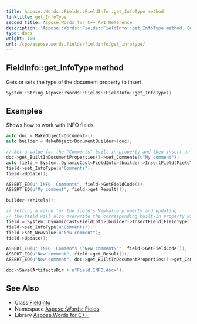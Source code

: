 ```yaml
---
title: Aspose::Words::Fields::FieldInfo::get_InfoType method
linktitle: get_InfoType
second_title: Aspose.Words for C++ API Reference
description: 'Aspose::Words::Fields::FieldInfo::get_InfoType method. Gets or sets the type of the document property to insert in C++.'
type: docs
weight: 100
url: /cpp/aspose.words.fields/fieldinfo/get_infotype/
---
```

## FieldInfo::get_InfoType method


Gets or sets the type of the document property to insert.

```cpp
System::String Aspose::Words::Fields::FieldInfo::get_InfoType()
```


## Examples



Shows how to work with INFO fields. 
```cpp
auto doc = MakeObject<Document>();
auto builder = MakeObject<DocumentBuilder>(doc);

// Set a value for the "Comments" built-in property and then insert an INFO field to display that property's value.
doc->get_BuiltInDocumentProperties()->set_Comments(u"My comment");
auto field = System::DynamicCast<FieldInfo>(builder->InsertField(FieldType::FieldInfo, true));
field->set_InfoType(u"Comments");
field->Update();

ASSERT_EQ(u" INFO  Comments", field->GetFieldCode());
ASSERT_EQ(u"My comment", field->get_Result());

builder->Writeln();

// Setting a value for the field's NewValue property and updating
// the field will also overwrite the corresponding built-in property with the new value.
field = System::DynamicCast<FieldInfo>(builder->InsertField(FieldType::FieldInfo, true));
field->set_InfoType(u"Comments");
field->set_NewValue(u"New comment");
field->Update();

ASSERT_EQ(u" INFO  Comments \"New comment\"", field->GetFieldCode());
ASSERT_EQ(u"New comment", field->get_Result());
ASSERT_EQ(u"New comment", doc->get_BuiltInDocumentProperties()->get_Comments());

doc->Save(ArtifactsDir + u"Field.INFO.docx");
```

## See Also

* Class [FieldInfo](../)
* Namespace [Aspose::Words::Fields](../../)
* Library [Aspose.Words for C++](../../../)
